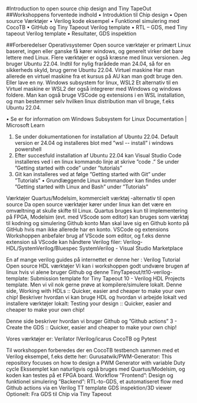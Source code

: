 #Introduction to open source chip design and Tiny TapeOut
##Workshoppens forventede indhold
•	Introduktion til Chip design
•	Open source Værktøjer
•	Verilog kode eksempel 
•	Funktionel simulering med CocoTB
•	GitHub og Tiny Tapeout Verilog template
•	RTL – GDS, med Tiny tapeout Verilog template
•	Resultater, GDS inspektion

##Forberedelser
Operativsystemer
Open source værktøjer er primært Linux baseret, ingen eller ganske få kører windows, og generelt virker det bare lettere med Linux. Flere værktøjer er også kræsne med linux versionen. Jeg bruger Ubuntu 22.04. Indtil for nylig frarådede man 24.04, så for en sikkerheds skyld, brug gerne Ubuntu 22.04. 
Virtuel maskine
Har man allerede en virtuel maskine fra et kursus på AU kan man godt bruge den. Eller lave en ny.
Windows subsystem for linux, WSL2
Et alternativ til en Virtuel maskine er WSL2 der også integrerer med Windows og windows foldere. Man kan også bruge VSCode og extensions i en WSL installation, og man bestemmer selv hvilken linux distribution man vil bruge, f.eks Ubuntu 22.04.

•	Se er for  information om Windows Subsystem for Linux Documentation | Microsoft Learn
1.	Se under dokumentationen for installation af Ubuntu 22.04. Default version er 24.04 og installeres blot med ”wsl -- install” i windows powershell
2.	Efter succesfuld installation af Ubuntu 22.04 kan Visual Studio Code installeres ved i en linux kommando linje at skrive ”code .” Se under ”Getting started with code” under ”tutorials”
3.	Git kan installeres ved at følge ”Getting started with Git” under ”Tutorials”
•	Grundlæggende Linux kommandoer kan findes under ”Getting started with Linux and Bash” under ”Tutorials”

Værktøjer
Quartus/Modelsim, kommercielt værktøj -alternativ til open source
Da open source værktøjer kører under linux kan det være en omvæltning at skulle skifte til Linux. Quartus bruges kun til implementering på FPGA, Modelsim (evt. med VScode som editor) kan bruges som værktøj til kodning og simulering
Github konto
Man skal lave sig en Github konto på GitHub hvis man ikke allerede har en konto. 
VSCode og extensions
Workshoppen anbefaler brug af VScode som editor, og f.eks denne extension så VScode kan håndtere Verilog filer:
Verilog-HDL/SystemVerilog/Bluespec SystemVerilog - Visual Studio Marketplace

En af mange verilog guides på internettet er denne her : Verilog Tutorial
Open source HDL værktøjer
Vi kan i workshoppen godt undvære brugen af linux hvis vi alene bruger Github og denne TinyTapeout/tt10-verilog-template: Submission template for Tiny Tapeout 10 - Verilog HDL Projects template. Men vi vil nok gerne prøve at kompilere/simulere lokalt. 
Denne side, Working with HDLs :: Quicker, easier and cheaper to make your own chip! Beskriver hvordan vi kan bruge HDL og hvordan vi arbejde lokalt ved installere værktøjer lokalt: Testing your design :: Quicker, easier and cheaper to make your own chip!

Denne side beskriver hvordan vi bruger Github og ”Github actions”
3 - Create the GDS :: Quicker, easier and cheaper to make your own chip!

Vores værktøjer er:
Verilator
IVerilog/icarus
CocoTB og Pytest

Til workshoppen forberedes der en CocoTB testbench sammen med et Verilog eksempel, f.eks dette her: Gurusatwik/PWM-Generator: This repository focuses on how to design a PWM Generator with variable Duty cycle
Ekssemplet kan naturligvis også bruges med Quartus/Modelsim, og koden kan testes på et FPGA board.
Workflow
”Frontend”: Design og funktionel simulering
”Backend”: RTL-to-GDS, et automatiseret flow med Github actions via en Verilog TT template
GDS inspektion/3D viewer
Optionelt: Fra GDS til Chip via Tiny Tapeout


